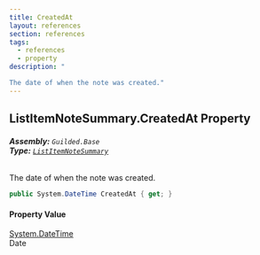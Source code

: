 ```yaml
---
title: CreatedAt
layout: references
section: references
tags:
  - references
  - property
description: "

The date of when the note was created."
---
```


## ListItemNoteSummary.CreatedAt Property
###### **Assembly:** `Guilded.Base`<br/>**Type:** [`ListItemNoteSummary`](ListItemNoteSummary.md 'Guilded.Base.Content.ListItemNoteSummary')

The date of when the note was created.

```csharp
public System.DateTime CreatedAt { get; }
```

#### Property Value
[System.DateTime](https://docs.microsoft.com/en-us/dotnet/api/System.DateTime 'System.DateTime')  
Date